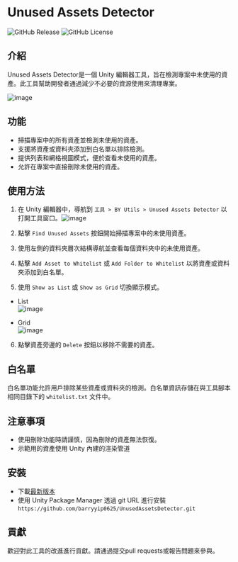 # Unused Assets Detector
![GitHub Release](https://img.shields.io/github/v/release/barryyip0625/UnusedAssetsDetector) ![GitHub License](https://img.shields.io/github/license/barryyip0625/UnusedAssetsDetector)

## 介紹
Unused Assets Detector是一個 Unity 編輯器工具，旨在檢測專案中未使用的資產。此工具幫助開發者通過減少不必要的資源使用來清理專案。

![image](https://github.com/user-attachments/assets/122f3fe8-8a13-4335-8860-1dda768f3afc)
 
## 功能
- 掃描專案中的所有資產並檢測未使用的資產。
- 支援將資產或資料夾添加到白名單以排除檢測。
- 提供列表和網格視圖模式，便於查看未使用的資產。
- 允許在專案中直接刪除未使用的資產。

## 使用方法
1. 在 Unity 編輯器中，導航到 `工具 > BY Utils > Unused Assets Detector` 以打開工具窗口。![image](https://github.com/user-attachments/assets/6d14d3b7-474d-4c59-8985-d75ed184db08)  

2. 點擊 `Find Unused Assets` 按鈕開始掃描專案中的未使用資產。
3. 使用左側的資料夾層次結構導航並查看每個資料夾中的未使用資產。
4. 點擊 `Add Asset to Whitelist` 或 `Add Folder to Whitelist` 以將資產或資料夾添加到白名單。
5. 使用 `Show as List` 或 `Show as Grid` 切換顯示模式。
  * List<br/>
  ![image](https://github.com/user-attachments/assets/1ece6a0d-b135-4175-8a8d-c51dc4b06036)

  * Grid<br/>
  ![image](https://github.com/user-attachments/assets/54bb6d8d-93d5-40c6-b27b-36799c196dcc)

6. 點擊資產旁邊的 `Delete` 按鈕以移除不需要的資產。

## 白名單
白名單功能允許用戶排除某些資產或資料夾的檢測。白名單資訊存儲在與工具腳本相同目錄下的 `whitelist.txt` 文件中。

## 注意事項
- 使用刪除功能時請謹慎，因為刪除的資產無法恢復。
- 示範用的資產使用 Unity 內建的渲染管道

## 安裝
- 下載[最新版本](https://github.com/barryyip0625/UnusedAssetsDetector/releases)
- 使用 Unity Package Manager 透過 git URL 進行安裝```https://github.com/barryyip0625/UnusedAssetsDetector.git```
  
## 貢獻
歡迎對此工具的改進進行貢獻。請通過提交pull requests或報告問題來參與。
